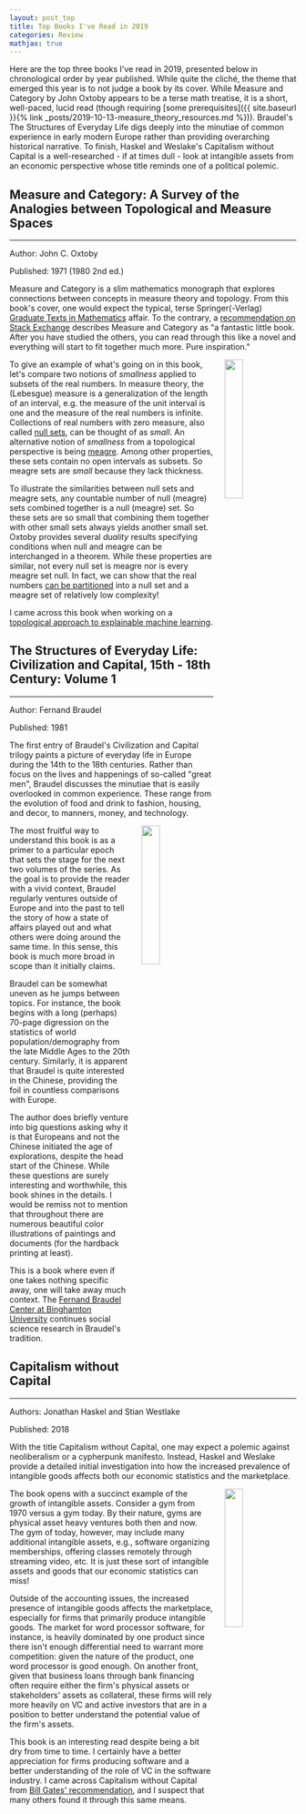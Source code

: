 ```yaml
---
layout: post_top
title: Top Books I've Read in 2019
categories: Review
mathjax: true
---
```


Here are the top three books I've read in 2019, presented below in chronological order by year published. While quite the cliché, the theme that emerged this year is to not judge a book by its cover. While Measure and Category by John Oxtoby appears to be a terse math treatise, it is a short, well-paced, lucid read (though requiring [some prerequisites]({{ site.baseurl }}{% link _posts/2019-10-13-measure_theory_resources.md %})). Braudel's The Structures of Everyday Life digs deeply into the minutiae of common experience in early modern Europe rather than providing overarching historical narrative. To finish, Haskel and Weslake's Capitalism without Capital is a well-researched - if at times dull - look at intangible assets from an economic perspective whose title reminds one of a political polemic.

## Measure and Category: A Survey of the Analogies between Topological and Measure Spaces
______

Author: John C. Oxtoby

Published: 1971 (1980 2nd ed.)

Measure and Category is a slim mathematics monograph that explores connections between concepts in measure theory and topology. From this book's cover, one would expect the typical, terse Springer(-Verlag) [Graduate Texts in Mathematics](https://www.springer.com/series/136) affair. To the contrary, a [recommendation on Stack Exchange](https://mathoverflow.net/questions/11591/suggestions-for-a-good-measure-theory-book) describes Measure and Category as "a fantastic little book. After you have studied the others, you can read through this like a novel and everything will start to fit together much more. Pure inspiration."

<img style="float: right; display: inline-block; margin: 0px 0px 0px 20px" width="25%" height="25%" src="https://media.springernature.com/full/springer-static/cover-hires/book/978-1-4684-9339-9">

To give an example of what's going on in this book, let's compare two notions of _smallness_ applied to subsets of the real numbers. In measure theory, the (Lebesgue) measure is a generalization of the length of an interval, e.g. the measure of the unit interval is one and the measure of the real numbers is infinite. Collections of real numbers with zero measure, also called [null sets](https://en.wikipedia.org/wiki/Null_set), can be thought of as _small_. An alternative notion of _smallness_ from a topological perspective is being [meagre](https://en.wikipedia.org/wiki/Meagre_set). Among other properties, these sets contain no open intervals as subsets. So meagre sets are _small_ because they lack thickness.

To illustrate the similarities between null sets and meagre sets, any countable number of null (meagre) sets combined together is a null (meagre) set. So these sets are so small that combining them together with other small sets always yields another small set. Oxtoby provides several _duality_ results specifying conditions when null and meagre can be interchanged in a theorem. While these properties are similar, not every null set is meagre nor is every meagre set null. In fact, we can show that the real numbers [can be partitioned](https://mathoverflow.net/questions/43478/is-there-a-measure-zero-set-which-isnt-meagre) into a null set and a meagre set of relatively low complexity!

I came across this book when working on a [topological approach to explainable machine learning](https://arxiv.org/abs/1910.08595).

## The Structures of Everyday Life: Civilization and Capital, 15th - 18th Century: Volume 1
______

Author: Fernand Braudel

Published: 1981

The first entry of Braudel's Civilization and Capital trilogy paints a picture of everyday life in Europe during the 14th to the 18th centuries. Rather than focus on the lives and happenings of so-called "great men", Braudel discusses the minutiae that is easily overlooked in common experience. These range from the evolution of food and drink to fashion, housing, and decor, to manners, money, and technology.

<img style="float: right; display: inline-block; margin: 0px 0px 0px 20px" width="25%" height="25%" src="https://images.ucpress.edu/covers/300/9780520081147.jpg">

The most fruitful way to understand this book is as a primer to a particular epoch that sets the stage for the next two volumes of the series. As the goal is to provide the reader with a vivid context, Braudel regularly ventures outside of Europe and into the past to tell the story of how a state of affairs played out and what others were doing around the same time. In this sense, this book is much more broad in scope than it initially claims.

Braudel can be somewhat uneven as he jumps between topics. For instance, the book begins with a long (perhaps) 70-page digression on the statistics of world population/demography from the late Middle Ages to the 20th century. Similarly, it is apparent that Braudel is quite interested in the Chinese, providing the foil in countless comparisons with Europe.

The author does briefly venture into big questions asking why it is that Europeans and not the Chinese initiated the age of explorations, despite the head start of the Chinese. While these questions are surely interesting and worthwhile, this book shines in the details. I would be remiss not to mention that throughout there are numerous beautiful color illustrations of paintings and documents (for the hardback printing at least).

This is a book where even if one takes nothing specific away, one will take away much context. The [Fernand Braudel Center at Binghamton University](https://www.binghamton.edu/fbc/) continues social science research in Braudel's tradition.


## Capitalism without Capital
______

Authors: Jonathan Haskel and Stian Westlake

Published: 2018

With the title Capitalism without Capital, one may expect a polemic against neoliberalism or a cypherpunk manifesto. Instead, Haskel and Weslake provide a detailed initial investigation into how the increased prevalence of intangible goods affects both our economic statistics and the marketplace.

<img style="float: right; display: inline-block; margin: 0px 0px 0px 20px" width="25%" height="25%" src="https://pup-assets.imgix.net/onix/images/9780691175034.jpg?w=640">

The book opens with a succinct example of the growth of intangible assets. Consider a gym from 1970 versus a gym today. By their nature, gyms are physical asset heavy ventures both then and now. The gym of today, however, may include many additional intangible assets, e.g., software organizing memberships, offering classes remotely through streaming video, etc. It is just these sort of intangible assets and goods that our economic statistics can miss!

Outside of the accounting issues, the increased presence of intangible goods affects the marketplace, especially for firms that primarily produce intangible goods. The market for word processor software, for instance, is heavily dominated by one product since there isn't enough differential need to warrant more competition: given the nature of the product, one word processor is good enough. On another front, given that business loans through bank financing often require either the firm's physical assets or stakeholders' assets as collateral, these firms will rely more heavily on VC and active investors that are in a position to better understand the potential value of the firm's assets.

This book is an interesting read despite being a bit dry from time to time. I certainly have a better appreciation for firms producing software and a better understanding of the role of VC in the software industry. I came across Capitalism without Capital from [Bill Gates' recommendation](https://www.gatesnotes.com/Books/Capitalism-Without-Capital), and I suspect that many others found it through this same means.
